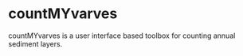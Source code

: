 # countMYvarves
countMYvarves is a user interface based toolbox for counting annual sediment layers.
